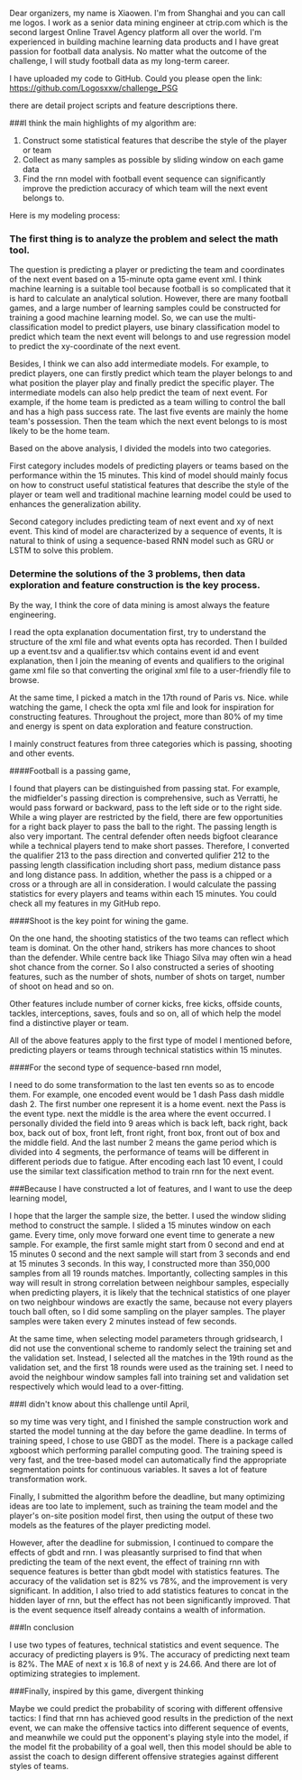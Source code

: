 Dear organizers, my name is Xiaowen. I'm from Shanghai and you can call me logos. I work as a senior data mining engineer at ctrip.com which is the second largest Online Travel Agency platform all over the world. I'm experienced in building machine learning data products and I have great passion for football data analysis. No matter what the outcome of the challenge, I will study football data as my long-term career.

I have uploaded my code to GitHub. Could you please open the link: <https://github.com/Logosxxw/challenge_PSG>

there are detail project scripts and feature descriptions there.

###I think the main highlights of my algorithm are: 

1. Construct some statistical features that describe the style of the player or team 
2. Collect as many samples as possible by sliding window on each game data 
3. Find the rnn model with football event sequence can significantly improve the prediction accuracy of which team will the next event belongs to.



Here is my modeling process:

### The first thing is to analyze the problem and select the math tool. 

The question is predicting a player or predicting the team and coordinates of the next event based on a 15-minute opta game event xml. I think machine learning is a suitable tool because football is so complicated that it is hard to calculate an analytical solution. However, there are many football games, and a large number of learning samples could be constructed for training a good machine learning model.
So, we can use the multi-classification model to predict players, use binary classification model to predict which team the next event will belongs to and use regression model to predict the xy-coordinate of the next event. 

Besides, I think we can also add intermediate models. For example, to predict players, one can firstly predict which team the player belongs to and what position the player play and finally predict the specific player. The intermediate models can also help predict the team of next event. For example, if the home team is predicted as a team willing to control the ball and has a high pass success rate. The last five events are mainly the home team's possession. Then the team which the next event belongs to is most likely to be the home team.

Based on the above analysis, I divided the models into two categories. 

First category includes models of predicting players or teams based on the performance within the 15 minutes. This kind of model should mainly focus on how to construct useful statistical features that describe the style of the player or team well and traditional machine learning model could be used to  enhances the generalization ability.

Second category includes predicting team of next event and xy of next event. This kind of model are characterized by a sequence of events, It is natural to think of using a sequence-based RNN model such as GRU or LSTM to solve this problem.



### Determine the solutions of the 3 problems, then data exploration and feature construction is the key process. 

By the way, I think the core of data mining is amost always the feature engineering.

I read the opta explanation documentation first, try to understand the structure of the xml file and what events opta has recorded. Then I builded up a event.tsv and a qualifier.tsv which contains event id and event explanation, then I join the meaning of events and qualifiers to the original game xml file so that converting the original xml file to a user-friendly file to browse. 

At the same time, I picked a match in the 17th round of Paris vs. Nice. while watching the game, I check the opta xml file and look for inspiration for constructing features. Throughout the project, more than 80% of my time and energy is spent on data exploration and feature construction.

I mainly construct features from three categories which is passing, shooting and other events.

####Football is a passing game,

I found that players can be distinguished from passing stat. For example, the midfielder's passing direction is comprehensive, such as Verratti, he would pass forward or backward, pass to the left side or to the right side. While a wing player are restricted by the field, there are few opportunities for a right back player to pass the ball to the right. The passing length is also very important. The central defender often needs bigfoot clearance while a technical players tend to make short passes. Therefore, I converted the qualifier 213 to the pass direction and converted qulifier 212 to the passing length classification including short pass, medium distance pass and long distance pass. In addition, whether the pass is a chipped or a cross or a through are all in consideration. I would calculate the passing statistics for every players and teams within each 15 minutes. You could check all my features in my GitHub repo.

####Shoot is the key point for wining the game. 

On the one hand, the shooting statistics of the two teams can reflect which team is dominat. On the other hand, strikers has more chances to shoot than the defender. While centre back like Thiago Silva may often win a head shot chance from the corner. So I also constructed a series of shooting features, such as the number of shots, number of shots on target, number of shoot on head and so on.

Other features include number of corner kicks, free kicks, offside counts, tackles,  interceptions, saves, fouls and so on, all of which help the model find a distinctive player or team.

All of the above features apply to the first type of model I mentioned before, predicting players or teams through technical statistics within 15 minutes.

####For the second type of sequence-based rnn model, 

I need to do some transformation to the last ten events so as to encode them. For example, one encoded event would be 1 dash Pass dash middle dash 2. The first number one represent it is a home event. next the Pass is the event type. next the middle is the area where the event occurred. I personally divided the field into 9 areas which is back left, back right, back box, back out of box, front left, front right, front box, front out of box and the middle field. And the last number 2 means the game period which is divided into 4 segments, the performance of teams will be different in different periods due to fatigue. After encoding each last 10 event, I could use the similar text classification method to train rnn for the next event.

###Because I have constructed a lot of features, and I want to use the deep learning model,

I hope that the larger the sample size, the better. I used the window sliding method to construct the sample. I slided a 15 minutes window on each game. Every time, only move forward one event time to generate a new sample. For example, the first samle might start from 0 second and end at 15 minutes 0 second and the next sample will start from 3 seconds and end at 15 minutes 3 seconds. In this way, I constructed more than 350,000 samples from all 19 rounds matches.
Importantly, collecting samples in this way will result in strong correlation between neighbour samples, especially when predicting players, it is likely that the technical statistics of one player on two neighbour windows are exactly the same, because not every players touch ball often, so I did some sampling on the player samples. The player samples were taken every 2 minutes instead of few seconds.

At the same time, when selecting model parameters through gridsearch, I did not use the conventional scheme to randomly select the training set and the validation set. Instead, I selected all the matches in the 19th round as the validation set, and the first 18 rounds were used as the training set. I need to avoid the neighbour window samples fall into training set and validation set respectively which would lead to a over-fitting.

###I didn't know about this challenge until April, 

so my time was very tight, and I finished the sample construction work and started the model tunning at the day before the game deadline. In terms of training speed, I chose to use GBDT as the model. There is a package called xgboost which performing parallel computing good. The training speed is very fast, and the tree-based model can automatically find the appropriate segmentation points for continuous variables. It saves a lot of feature transformation work. 

Finally, I submitted the algorithm before the deadline, but many optimizing ideas are too late to implement, such as training the team model and the player's on-site position model first, then using the output of these two models as the features of the player predicting model. 

However, after the deadline for submission, I continued to compare the effects of gbdt and rnn. I was pleasantly surprised to find that when predicting the team of the next event, the effect of training rnn with sequence features is better than gbdt model with statistics features. The accuracy of the validation set is 82% vs 78%, and the improvement is very significant. In addition, I also tried to add statistics features to concat in the hidden layer of rnn, but the effect has not been significantly improved. That is the event sequence itself already contains a wealth of information.

###In conclusion

I use two types of features, technical statistics  and event sequence. The accuracy of predicting players is 9%. The accuracy of predicting next team is 82%. The MAE of next x is 16.8 of next y is 24.66. And there are lot of optimizing strategies to implement.

###Finally, inspired by this game, divergent thinking

Maybe we could predict the probability of scoring with different offensive tactics:
I find that rnn has achieved good results in the prediction of the next event, we can make the offensive tactics into different sequence of events, and meanwhile we could put the opponent's playing style into the model, if the model fit the probability of a goal well, then this model should be able to assist the coach to design different offensive strategies against different styles of teams.